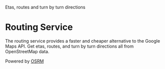 Etas, routes and turn by turn directions

# Routing Service

The routing service provides a faster and cheaper alternative to the Google Maps API. 
Get etas, routes, and turn by turn directions all from OpenStreetMap data. 

Powered by [OSRM](http://project-osrm.org/)
